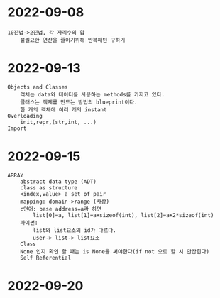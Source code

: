 # 2022-09-08

    10진법->2진법, 각 자리수의 합
        불필요한 연산을 줄이기위해 반복패턴 구하기

# 2022-09-13

    Objects and Classes
        객체는 data와 데이터를 사용하는 methods를 가지고 있다.
        클래스는 객체를 만드는 방법의 blueprint이다.
        한 개의 객체에 여러 개의 instant
    Overloading
        init,repr,(str,int, ...)
    Import

# 2022-09-15

    ARRAY
        abstract data type (ADT)
        class as structure
        <index,value> a set of pair
        mapping: domain->range (사상)
        c언어: base address=a라 하면
            list[0]=a, list[1]=a+sizeof(int), list[2]=a+2*sizeof(int)
        파이썬:
            list와 list요소의 id가 다르다.
            user-> list-> list요소
        Class
        None 인지 확인 할 때는 is None을 써야한다(if not 으로 할 시 안잡힌다)
        Self Referential 
        
# 2022-09-20
    
    
